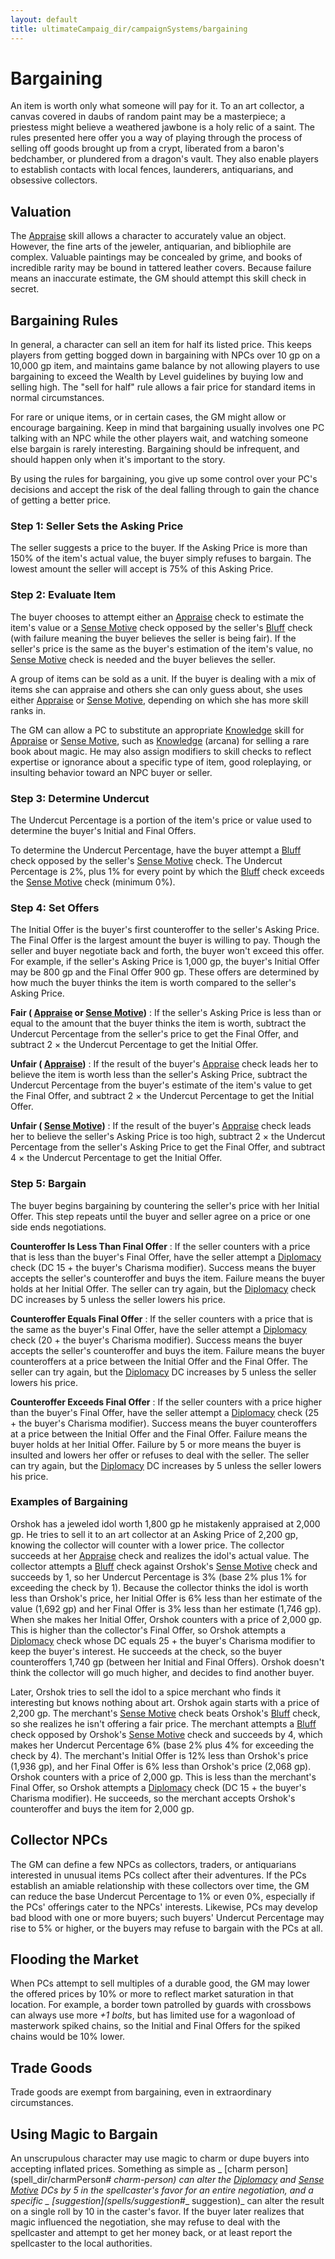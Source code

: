 ```yaml
---
layout: default
title: ultimateCampaig_dir/campaignSystems/bargaining
---
```

# Bargaining

An item is worth only what someone will pay for it. To an art collector, a canvas covered in daubs of random paint may be a masterpiece; a priestess might believe a weathered jawbone is a holy relic of a saint. The rules presented here offer you a way of playing through the process of selling off goods brought up from a crypt, liberated from a baron's bedchamber, or plundered from a dragon's vault. They also enable players to establish contacts with local fences, launderers, antiquarians, and obsessive collectors.

## Valuation

The [Appraise](skill_dir/appraise#_appraise) skill allows a character to accurately value an object. However, the fine arts of the jeweler, antiquarian, and bibliophile are complex. Valuable paintings may be concealed by grime, and books of incredible rarity may be bound in tattered leather covers. Because failure means an inaccurate estimate, the GM should attempt this skill check in secret.

## Bargaining Rules

In general, a character can sell an item for half its listed price. This keeps players from getting bogged down in bargaining with NPCs over 10 gp on a 10,000 gp item, and maintains game balance by not allowing players to use bargaining to exceed the Wealth by Level guidelines by buying low and selling high. The "sell for half" rule allows a fair price for standard items in normal circumstances.

For rare or unique items, or in certain cases, the GM might allow or encourage bargaining. Keep in mind that bargaining usually involves one PC talking with an NPC while the other players wait, and watching someone else bargain is rarely interesting. Bargaining should be infrequent, and should happen only when it's important to the story.

By using the rules for bargaining, you give up some control over your PC's decisions and accept the risk of the deal falling through to gain the chance of getting a better price.

### Step 1: Seller Sets the Asking Price

The seller suggests a price to the buyer. If the Asking Price is more than 150% of the item's actual value, the buyer simply refuses to bargain. The lowest amount the seller will accept is 75% of this Asking Price.

### Step 2: Evaluate Item

The buyer chooses to attempt either an [Appraise](skills/appraise#_appraise) check to estimate the item's value or a [Sense Motive](skill_dir/senseMotive#_sense-motive) check opposed by the seller's [Bluff](skills/bluff#_bluff) check (with failure meaning the buyer believes the seller is being fair). If the seller's price is the same as the buyer's estimation of the item's value, no [Sense Motive](skill_dir/senseMotive#_sense-motive) check is needed and the buyer believes the seller.

A group of items can be sold as a unit. If the buyer is dealing with a mix of items she can appraise and others she can only guess about, she uses either [Appraise](skills/appraise#_appraise) or [Sense Motive](skill_dir/senseMotive#_sense-motive), depending on which she has more skill ranks in.

The GM can allow a PC to substitute an appropriate [Knowledge](skills/knowledge#_knowledge) skill for [Appraise](skill_dir/appraise#_appraise) or [Sense Motive](skills/senseMotive#_sense-motive), such as [Knowledge](skill_dir/knowledge#_knowledge) (arcana) for selling a rare book about magic. He may also assign modifiers to skill checks to reflect expertise or ignorance about a specific type of item, good roleplaying, or insulting behavior toward an NPC buyer or seller.

### Step 3: Determine Undercut

The Undercut Percentage is a portion of the item's price or value used to determine the buyer's Initial and Final Offers.

To determine the Undercut Percentage, have the buyer attempt a [Bluff](skills/bluff#_bluff) check opposed by the seller's [Sense Motive](skill_dir/senseMotive#_sense-motive) check. The Undercut Percentage is 2%, plus 1% for every point by which the [Bluff](skills/bluff#_bluff) check exceeds the [Sense Motive](skill_dir/senseMotive#_sense-motive) check (minimum 0%).

### Step 4: Set Offers

The Initial Offer is the buyer's first counteroffer to the seller's Asking Price. The Final Offer is the largest amount the buyer is willing to pay. Though the seller and buyer negotiate back and forth, the buyer won't exceed this offer. For example, if the seller's Asking Price is 1,000 gp, the buyer's Initial Offer may be 800 gp and the Final Offer 900 gp. These offers are determined by how much the buyer thinks the item is worth compared to the seller's Asking Price.

**Fair ( [Appraise](skills/appraise#_appraise) or [Sense Motive](skill_dir/senseMotive#_sense-motive))** : If the seller's Asking Price is less than or equal to the amount that the buyer thinks the item is worth, subtract the Undercut Percentage from the seller's price to get the Final Offer, and subtract 2 × the Undercut Percentage to get the Initial Offer.

**Unfair ( [Appraise](skills/appraise#_appraise))** : If the result of the buyer's [Appraise](skill_dir/appraise#_appraise) check leads her to believe the item is worth less than the seller's Asking Price, subtract the Undercut Percentage from the buyer's estimate of the item's value to get the Final Offer, and subtract 2 × the Undercut Percentage to get the Initial Offer.

**Unfair ( [Sense Motive](skills/senseMotive#_sense-motive))** : If the result of the buyer's [Appraise](skill_dir/appraise#_appraise) check leads her to believe the seller's Asking Price is too high, subtract 2 × the Undercut Percentage from the seller's Asking Price to get the Final Offer, and subtract 4 × the Undercut Percentage to get the Initial Offer.

### Step 5: Bargain

The buyer begins bargaining by countering the seller's price with her Initial Offer. This step repeats until the buyer and seller agree on a price or one side ends negotiations.

**Counteroffer Is Less Than Final Offer** : If the seller counters with a price that is less than the buyer's Final Offer, have the seller attempt a [Diplomacy](skills/diplomacy#_diplomacy) check (DC 15 + the buyer's Charisma modifier). Success means the buyer accepts the seller's counteroffer and buys the item. Failure means the buyer holds at her Initial Offer. The seller can try again, but the [Diplomacy](skill_dir/diplomacy#_diplomacy) check DC increases by 5 unless the seller lowers his price.

**Counteroffer Equals Final Offer** : If the seller counters with a price that is the same as the buyer's Final Offer, have the seller attempt a [Diplomacy](skills/diplomacy#_diplomacy) check (20 + the buyer's Charisma modifier). Success means the buyer accepts the seller's counteroffer and buys the item. Failure means the buyer counteroffers at a price between the Initial Offer and the Final Offer. The seller can try again, but the [Diplomacy](skill_dir/diplomacy#_diplomacy) DC increases by 5 unless the seller lowers his price.

**Counteroffer Exceeds Final Offer** : If the seller counters with a price higher than the buyer's Final Offer, have the seller attempt a [Diplomacy](skills/diplomacy#_diplomacy) check (25 + the buyer's Charisma modifier). Success means the buyer counteroffers at a price between the Initial Offer and the Final Offer. Failure means the buyer holds at her Initial Offer. Failure by 5 or more means the buyer is insulted and lowers her offer or refuses to deal with the seller. The seller can try again, but the [Diplomacy](skill_dir/diplomacy#_diplomacy) DC increases by 5 unless the seller lowers his price.

### Examples of Bargaining

Orshok has a jeweled idol worth 1,800 gp he mistakenly appraised at 2,000 gp. He tries to sell it to an art collector at an Asking Price of 2,200 gp, knowing the collector will counter with a lower price. The collector succeeds at her [Appraise](skills/appraise#_appraise) check and realizes the idol's actual value. The collector attempts a [Bluff](skill_dir/bluff#_bluff) check against Orshok's [Sense Motive](skills/senseMotive#_sense-motive) check and succeeds by 1, so her Undercut Percentage is 3% (base 2% plus 1% for exceeding the check by 1). Because the collector thinks the idol is worth less than Orshok's price, her Initial Offer is 6% less than her estimate of the value (1,692 gp) and her Final Offer is 3% less than her estimate (1,746 gp). When she makes her Initial Offer, Orshok counters with a price of 2,000 gp. This is higher than the collector's Final Offer, so Orshok attempts a [Diplomacy](skill_dir/diplomacy#_diplomacy) check whose DC equals 25 + the buyer's Charisma modifier to keep the buyer's interest. He succeeds at the check, so the buyer counteroffers 1,740 gp (between her Initial and Final Offers). Orshok doesn't think the collector will go much higher, and decides to find another buyer.

Later, Orshok tries to sell the idol to a spice merchant who finds it interesting but knows nothing about art. Orshok again starts with a price of 2,200 gp. The merchant's [Sense Motive](skills/senseMotive#_sense-motive) check beats Orshok's [Bluff](skill_dir/bluff#_bluff) check, so she realizes he isn't offering a fair price. The merchant attempts a [Bluff](skills/bluff#_bluff) check opposed by Orshok's [Sense Motive](skill_dir/senseMotive#_sense-motive) check and succeeds by 4, which makes her Undercut Percentage 6% (base 2% plus 4% for exceeding the check by 4). The merchant's Initial Offer is 12% less than Orshok's price (1,936 gp), and her Final Offer is 6% less than Orshok's price (2,068 gp). Orshok counters with a price of 2,000 gp. This is less than the merchant's Final Offer, so Orshok attempts a [Diplomacy](skills/diplomacy#_diplomacy) check (DC 15 + the buyer's Charisma modifier). He succeeds, so the merchant accepts Orshok's counteroffer and buys the item for 2,000 gp.

## Collector NPCs

The GM can define a few NPCs as collectors, traders, or antiquarians interested in unusual items PCs collect after their adventures. If the PCs establish an amiable relationship with these collectors over time, the GM can reduce the base Undercut Percentage to 1% or even 0%, especially if the PCs' offerings cater to the NPCs' interests. Likewise, PCs may develop bad blood with one or more buyers; such buyers' Undercut Percentage may rise to 5% or higher, or the buyers may refuse to bargain with the PCs at all.

## Flooding the Market

When PCs attempt to sell multiples of a durable good, the GM may lower the offered prices by 10% or more to reflect market saturation in that location. For example, a border town patrolled by guards with crossbows can always use more _+1 bolts_, but has limited use for a wagonload of masterwork spiked chains, so the Initial and Final Offers for the spiked chains would be 10% lower.

## Trade Goods

Trade goods are exempt from bargaining, even in extraordinary circumstances.

## Using Magic to Bargain

An unscrupulous character may use magic to charm or dupe buyers into accepting inflated prices. Something as simple as _ [charm person](spell_dir/charmPerson# __charm-person)_ can alter the [Diplomacy](skills/diplomacy#_diplomacy) and [Sense Motive](skill_dir/senseMotive#_sense-motive) DCs by 5 in the spellcaster's favor for an entire negotiation, and a specific _ [suggestion](spells/suggestion#__ suggestion)_ can alter the result on a single roll by 10 in the caster's favor. If the buyer later realizes that magic influenced the negotiation, she may refuse to deal with the spellcaster and attempt to get her money back, or at least report the spellcaster to the local authorities.

